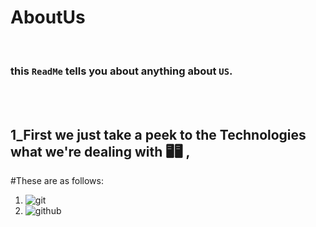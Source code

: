 # AboutUs 

<br />

### this `ReadMe` tells you about anything about `US`.

<br />
<br />

## 1_First we just take a peek to the Technologies what we're dealing with 🖥️🖥️ ,
#These are as follows:
<br />
1. ![git](https://raw.githubusercontent.com/marwin1991/profile-technology-icons/refs/heads/main/icons/git.png)
2. ![github](https://raw.githubusercontent.com/marwin1991/profile-technology-icons/refs/heads/main/icons/github.png)



